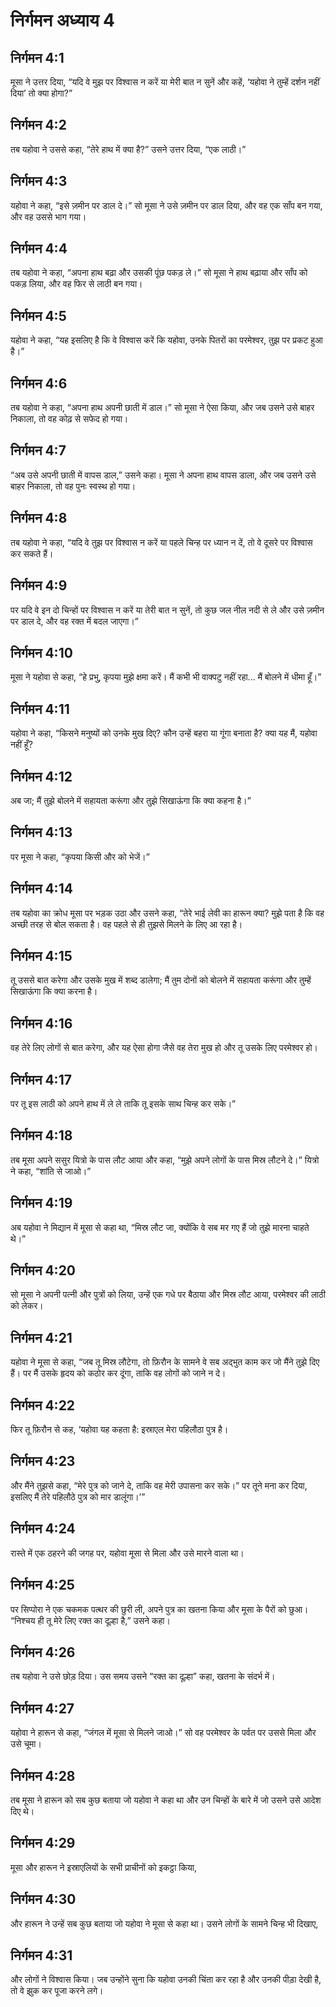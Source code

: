 # निर्गमन अध्याय 4

## निर्गमन 4:1
मूसा ने उत्तर दिया, “यदि वे मुझ पर विश्वास न करें या मेरी बात न सुनें और कहें, ‘यहोवा ने तुम्हें दर्शन नहीं दिया’ तो क्या होगा?”

## निर्गमन 4:2
तब यहोवा ने उससे कहा, “तेरे हाथ में क्या है?” उसने उत्तर दिया, “एक लाठी।”

## निर्गमन 4:3
यहोवा ने कहा, “इसे ज़मीन पर डाल दे।” सो मूसा ने उसे ज़मीन पर डाल दिया, और वह एक साँप बन गया, और वह उससे भाग गया।

## निर्गमन 4:4
तब यहोवा ने कहा, “अपना हाथ बढ़ा और उसकी पूंछ पकड़ ले।” सो मूसा ने हाथ बढ़ाया और साँप को पकड़ लिया, और वह फिर से लाठी बन गया।

## निर्गमन 4:5
यहोवा ने कहा, “यह इसलिए है कि वे विश्वास करें कि यहोवा, उनके पितरों का परमेश्वर, तुझ पर प्रकट हुआ है।”

## निर्गमन 4:6
तब यहोवा ने कहा, “अपना हाथ अपनी छाती में डाल।” सो मूसा ने ऐसा किया, और जब उसने उसे बाहर निकाला, तो वह कोढ़ से सफेद हो गया।

## निर्गमन 4:7
“अब उसे अपनी छाती में वापस डाल,” उसने कहा। मूसा ने अपना हाथ वापस डाला, और जब उसने उसे बाहर निकाला, तो वह पुनः स्वस्थ हो गया।

## निर्गमन 4:8
तब यहोवा ने कहा, “यदि वे तुझ पर विश्वास न करें या पहले चिन्ह पर ध्यान न दें, तो वे दूसरे पर विश्वास कर सकते हैं।

## निर्गमन 4:9
पर यदि वे इन दो चिन्हों पर विश्वास न करें या तेरी बात न सुनें, तो कुछ जल नील नदी से ले और उसे ज़मीन पर डाल दे, और वह रक्त में बदल जाएगा।”

## निर्गमन 4:10
मूसा ने यहोवा से कहा, “हे प्रभु, कृपया मुझे क्षमा करें। मैं कभी भी वाक्पटु नहीं रहा... मैं बोलने में धीमा हूँ।”

## निर्गमन 4:11
यहोवा ने कहा, “किसने मनुष्यों को उनके मुख दिए? कौन उन्हें बहरा या गूंगा बनाता है? क्या यह मैं, यहोवा नहीं हूँ?

## निर्गमन 4:12
अब जा; मैं तुझे बोलने में सहायता करूंगा और तुझे सिखाऊंगा कि क्या कहना है।”

## निर्गमन 4:13
पर मूसा ने कहा, “कृपया किसी और को भेजें।”

## निर्गमन 4:14
तब यहोवा का क्रोध मूसा पर भड़क उठा और उसने कहा, “तेरे भाई लेवी का हारून क्या? मुझे पता है कि वह अच्छी तरह से बोल सकता है। वह पहले से ही तुझसे मिलने के लिए आ रहा है।

## निर्गमन 4:15
तू उससे बात करेगा और उसके मुख में शब्द डालेगा; मैं तुम दोनों को बोलने में सहायता करूंगा और तुम्हें सिखाऊंगा कि क्या करना है।

## निर्गमन 4:16
वह तेरे लिए लोगों से बात करेगा, और यह ऐसा होगा जैसे वह तेरा मुख हो और तू उसके लिए परमेश्वर हो।

## निर्गमन 4:17
पर तू इस लाठी को अपने हाथ में ले ले ताकि तू इसके साथ चिन्ह कर सके।”

## निर्गमन 4:18
तब मूसा अपने ससुर यित्रो के पास लौट आया और कहा, “मुझे अपने लोगों के पास मिस्र लौटने दे।” यित्रो ने कहा, “शांति से जाओ।”

## निर्गमन 4:19
अब यहोवा ने मिद्यान में मूसा से कहा था, “मिस्र लौट जा, क्योंकि वे सब मर गए हैं जो तुझे मारना चाहते थे।”

## निर्गमन 4:20
सो मूसा ने अपनी पत्नी और पुत्रों को लिया, उन्हें एक गधे पर बैठाया और मिस्र लौट आया, परमेश्वर की लाठी को लेकर।

## निर्गमन 4:21
यहोवा ने मूसा से कहा, “जब तू मिस्र लौटेगा, तो फ़िरौन के सामने वे सब अद्भुत काम कर जो मैंने तुझे दिए हैं। पर मैं उसके हृदय को कठोर कर दूंगा, ताकि वह लोगों को जाने न दे।

## निर्गमन 4:22
फिर तू फ़िरौन से कह, ‘यहोवा यह कहता है: इस्राएल मेरा पहिलौठा पुत्र है।

## निर्गमन 4:23
और मैंने तुझसे कहा, “मेरे पुत्र को जाने दे, ताकि वह मेरी उपासना कर सके।” पर तूने मना कर दिया, इसलिए मैं तेरे पहिलौठे पुत्र को मार डालूंगा।’”

## निर्गमन 4:24
रास्ते में एक ठहरने की जगह पर, यहोवा मूसा से मिला और उसे मारने वाला था।

## निर्गमन 4:25
पर सिप्पोरा ने एक चकमक पत्थर की छुरी ली, अपने पुत्र का खतना किया और मूसा के पैरों को छुआ। “निश्चय ही तू मेरे लिए रक्त का दूल्हा है,” उसने कहा।

## निर्गमन 4:26
तब यहोवा ने उसे छोड़ दिया। उस समय उसने “रक्त का दूल्हा” कहा, खतना के संदर्भ में।

## निर्गमन 4:27
यहोवा ने हारून से कहा, “जंगल में मूसा से मिलने जाओ।” सो वह परमेश्वर के पर्वत पर उससे मिला और उसे चूमा।

## निर्गमन 4:28
तब मूसा ने हारून को सब कुछ बताया जो यहोवा ने कहा था और उन चिन्हों के बारे में जो उसने उसे आदेश दिए थे।

## निर्गमन 4:29
मूसा और हारून ने इस्राएलियों के सभी प्राचीनों को इकट्ठा किया,

## निर्गमन 4:30
और हारून ने उन्हें सब कुछ बताया जो यहोवा ने मूसा से कहा था। उसने लोगों के सामने चिन्ह भी दिखाए,

## निर्गमन 4:31
और लोगों ने विश्वास किया। जब उन्होंने सुना कि यहोवा उनकी चिंता कर रहा है और उनकी पीड़ा देखी है, तो वे झुक कर पूजा करने लगे।

